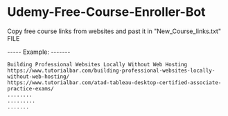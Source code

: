# Udemy-Free-Course-Enroller-Bot


Copy free course links from websites and past it in "New_Course_links.txt" FILE

----- Example: -------
	
	Building Professional Websites Locally Without Web Hosting
	https://www.tutorialbar.com/building-professional-websites-locally-without-web-hosting/
	https://www.tutorialbar.com/atad-tableau-desktop-certified-associate-practice-exams/
	........
	.........
	.......
